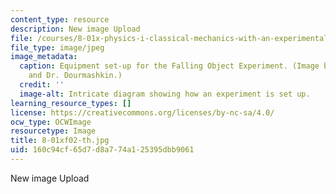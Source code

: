```yaml
---
content_type: resource
description: New image Upload
file: /courses/8-01x-physics-i-classical-mechanics-with-an-experimental-focus-fall-2002/160c94cf65d7d8a774a125395dbb9061_8-01xf02-th.jpg
file_type: image/jpeg
image_metadata:
  caption: Equipment set-up for the Falling Object Experiment. (Image by Prof. King
    and Dr. Dourmashkin.)
  credit: ''
  image-alt: Intricate diagram showing how an experiment is set up.
learning_resource_types: []
license: https://creativecommons.org/licenses/by-nc-sa/4.0/
ocw_type: OCWImage
resourcetype: Image
title: 8-01xf02-th.jpg
uid: 160c94cf-65d7-d8a7-74a1-25395dbb9061
---
```

New image Upload